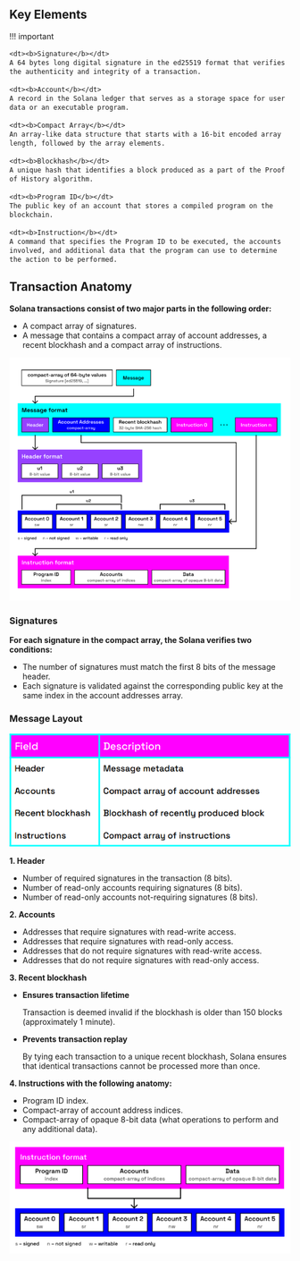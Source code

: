 ## Key Elements

!!! important

    <dt><b>Signature</b></dt>
    A 64 bytes long digital signature in the ed25519 format that verifies the authenticity and integrity of a transaction.

    <dt><b>Account</b></dt>
    A record in the Solana ledger that serves as a storage space for user data or an executable program.

    <dt><b>Compact Array</b></dt>
    An array-like data structure that starts with a 16-bit encoded array length, followed by the array elements.

    <dt><b>Blockhash</b></dt>
    A unique hash that identifies a block produced as a part of the Proof of History algorithm.

    <dt><b>Program ID</b></dt>
    The public key of an account that stores a compiled program on the blockchain.

    <dt><b>Instruction</b></dt>
    A command that specifies the Program ID to be executed, the accounts involved, and additional data that the program can use to determine the action to be performed.

## Transaction Anatomy

**Solana transactions consist of two major parts in the following order:**

- A compact array of signatures.
- A message that contains a compact array of account addresses, a recent blockhash and a compact array of instructions.

![Transaction Anatomy](./../../images/transaction-anatomy.png)

### Signatures

**For each signature in the compact array, the Solana verifies two conditions:**

- The number of signatures must match the first 8 bits of the message header.
- Each signature is validated against the corresponding public key at the same index in the account addresses array.

### Message Layout

![Message Layout](./../../images/message-layout.png)

**1. Header**

  - Number of required signatures in the transaction (8 bits).
  - Number of read-only accounts requiring signatures (8 bits).
  - Number of read-only accounts not-requiring signatures (8 bits).

**2. Accounts**

  - Addresses that require signatures with read-write access.
  - Addresses that require signatures with read-only access.
  - Addresses that do not require signatures with read-write access.
  - Addresses that do not require signatures with read-only access.

**3. Recent blockhash**

  - <dt><b>Ensures transaction lifetime</b></dt>

    Transaction is deemed invalid if the blockhash is older than 150 blocks (approximately 1 minute).

  - <dt><b>Prevents transaction replay</b></dt>

    By tying each transaction to a unique recent blockhash, Solana ensures that identical transactions cannot be processed more than once.

**4. Instructions with the following anatomy:**

  - Program ID index.
  - Compact-array of account address indices.
  - Compact-array of opaque 8-bit data (what operations to perform and any additional data).

![Instruction Anatomy](./../../images/instruction-anatomy.png)
